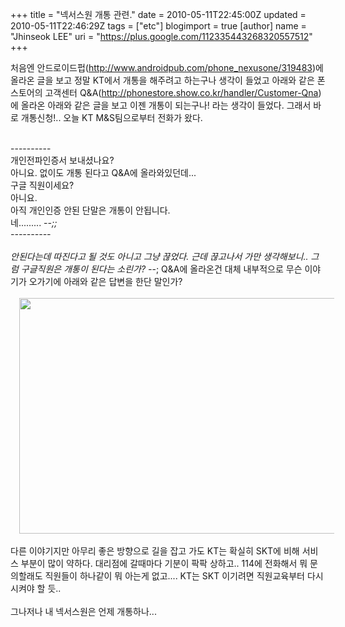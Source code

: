 +++
title = "넥서스원 개통 관련."
date = 2010-05-11T22:45:00Z
updated = 2010-05-11T22:46:29Z
tags = ["etc"]
blogimport = true 
[author]
	name = "Jhinseok LEE"
	uri = "https://plus.google.com/112335443268320557512"
+++

처음엔 안드로이드펍(<a href="http://www.androidpub.com/phone_nexusone/319483">http://www.androidpub.com/phone_nexusone/319483</a>)에 올라온 글을 보고 정말 KT에서 개통을 해주려고 하는구나 생각이 들었고 아래와 같은 폰스토어의 고객센터 Q&amp;A(<a href="http://phonestore.show.co.kr/handler/Customer-Qna">http://phonestore.show.co.kr/handler/Customer-Qna</a>)에 올라온 아래와 같은 글을 보고 이젠 개통이 되는구나! 라는 생각이 들었다. 그래서 바로 개통신청!.. 오늘 KT M&amp;S팀으로부터 전화가 왔다.<br /><div><br /></div><div>----------<br /><div>개인전파인증서 보내셨나요?</div><div>아니요. 없이도 개통 된다고 Q&amp;A에 올라와있던데...</div><div>구글 직원이세요?</div><div>아니요.</div><div>아직 개인인증 안된 단말은 개통이 안됩니다.</div><div>네......... -_-;;</div><div>----------</div><div><br /></div><div>안된다는데 따진다고 될 것도 아니고 그냥 끊었다. 근데 끊고나서 가만 생각해보니.. 그럼 구글직원은 개통이 된다는 소린가? -_-; Q&amp;A에 올라온건 대체 내부적으로 무슨 이야기가 오가기에 아래와 같은 답변을 한단 말인가?</div><div><div><div class="separator" style="clear: both; text-align: auto;"><br /></div><div class="separator" style="clear: both; text-align: center;"><a href="http://3.bp.blogspot.com/_NiDy6C2bAJM/S-oTciXMhPI/AAAAAAAAA-4/Lyka2_P0w1g/s1600/cp.JPG" imageanchor="1" style="margin-left: 1em; margin-right: 1em;"><img border="0" height="377" src="http://3.bp.blogspot.com/_NiDy6C2bAJM/S-oTciXMhPI/AAAAAAAAA-4/Lyka2_P0w1g/s640/cp.JPG" width="640" /></a></div><div><br /></div></div></div></div><div>다른 이야기지만&nbsp;아무리 좋은 방향으로 길을 잡고 가도 KT는 확실히 SKT에 비해 서비스 부분이 많이 약하다. 대리점에 갈때마다 기분이 팍팍 상하고.. 114에 전화해서 뭐 문의할래도 직원들이 하나같이 뭐 아는게 없고.... KT는 SKT 이기려면 직원교육부터 다시 시켜야 할 듯..</div><div><br /></div><div>그나저나 내 넥서스원은 언제 개통하나...</div>
